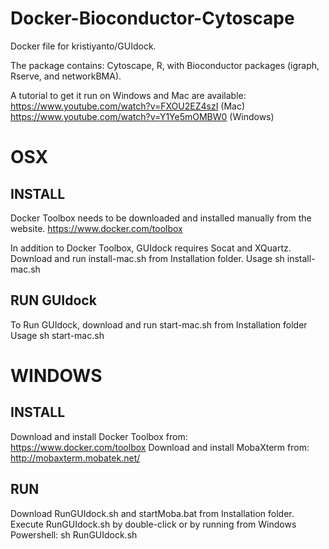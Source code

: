 # Docker-Bioconductor-Cytoscape
Docker file for kristiyanto/GUIdock.

The package contains: Cytoscape, R, with Bioconductor packages (igraph, Rserve, and networkBMA). 

A tutorial to get it run on Windows and Mac are available: 
https://www.youtube.com/watch?v=FXOU2EZ4szI (Mac)
https://www.youtube.com/watch?v=Y1Ye5mOMBW0 (Windows)


# OSX 
## INSTALL
Docker Toolbox needs to be downloaded and installed manually from the website.
https://www.docker.com/toolbox

In addition to Docker Toolbox, GUIdock requires Socat and XQuartz.
Download and run install-mac.sh from Installation folder.
Usage
	sh install-mac.sh


## RUN GUIdock
To Run GUIdock, download and run start-mac.sh from Installation folder
Usage
	sh start-mac.sh


# WINDOWS

## INSTALL
Download and install Docker Toolbox from: https://www.docker.com/toolbox
Download and install MobaXterm from: http://mobaxterm.mobatek.net/

## RUN 
Download RunGUIdock.sh and startMoba.bat from Installation folder.
Execute RunGUIdock.sh by double-click 
or by running from Windows Powershell:
	sh RunGUIdock.sh





